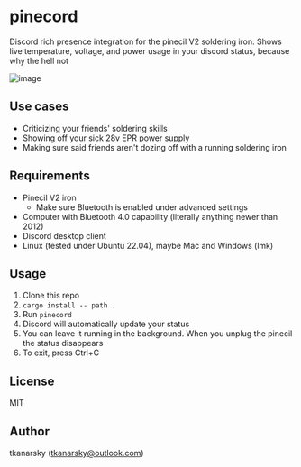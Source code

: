 # pinecord

Discord rich presence integration for the pinecil V2 soldering iron. Shows live temperature, voltage, and power usage in your discord status, because why the hell not

![image](https://github.com/user-attachments/assets/b558414f-c412-4365-a586-974382de6003)

## Use cases

- Criticizing your friends' soldering skills
- Showing off your sick 28v EPR power supply
- Making sure said friends aren't dozing off with a running soldering iron

## Requirements

- Pinecil V2 iron
  - Make sure Bluetooth is enabled under advanced settings
- Computer with Bluetooth 4.0 capability (literally anything newer than 2012)
- Discord desktop client
- Linux (tested under Ubuntu 22.04), maybe Mac and Windows (lmk)

## Usage
1. Clone this repo
2. `cargo install -- path .`
3. Run `pinecord`
4. Discord will automatically update your status
5. You can leave it running in the background. When you unplug the pinecil the status disappears
6. To exit, press Ctrl+C

## License

MIT

## Author

tkanarsky (tkanarsky@outlook.com)
